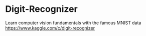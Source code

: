 # Digit-Recognizer
Learn computer vision fundamentals with the famous MNIST data
https://www.kaggle.com/c/digit-recognizer
